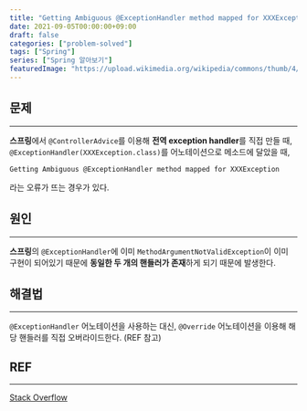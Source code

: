 ```yaml
---
title: "Getting Ambiguous @ExceptionHandler method mapped for XXXException"
date: 2021-09-05T00:00:00+09:00
draft: false
categories: ["problem-solved"]
tags: ["Spring"]
series: ["Spring 알아보기"]
featuredImage: "https://upload.wikimedia.org/wikipedia/commons/thumb/4/44/Spring_Framework_Logo_2018.svg/800px-Spring_Framework_Logo_2018.svg.png"
---
```


## 문제

---

**스프링**에서 `@ControllerAdvice`를 이용해 **전역 exception handler**를 직접 만들 때, `@ExceptionHandler(XXXException.class)`를 어노테이션으로 메소드에 달았을 때,

```
Getting Ambiguous @ExceptionHandler method mapped for XXXException
```

라는 오류가 뜨는 경우가 있다.

## 원인

---

**스프링**의 `@ExceptionHandler`에 이미 `MethodArgumentNotValidException`이 이미 구현이 되어있기 때문에 **동일한 두 개의 핸들러가 존재**하게 되기 때문에 발생한다.

## 해결법

---

`@ExceptionHandler` 어노테이션을 사용하는 대신, `@Override` 어노테이션을 이용해 해당 핸들러를 직접 오버라이드한다. (REF 참고)

## REF

---

[Stack Overflow](https://stackoverflow.com/questions/51991992/getting-ambiguous-exceptionhandler-method-mapped-for-methodargumentnotvalidexce)
